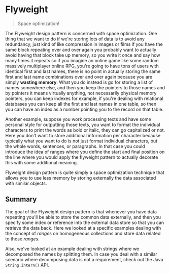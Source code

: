 # Flyweight

> Space optimization!

The Flyweight design pattern is concerned with space optimization. One thing that we want to do if we're storing lots of data is to avoid any redundancy, just kind of like compression in images or films if you have the same block repeating over and over again you probably want to actually avoid having that block take up memory, so you write it once and say how many times it repeats so if you imagine an online game like some random massively multiplayer online RPG, you're going to have tons of users with identical first and last names, there is no point in actually storing the same first and last name combinations over and over again because you are simply __wasting memory__. What you do instead is go for storing a list of names somewhere else, and then you keep the pointers to those names and by pointers it means virtually anything, not necessarily physical memory pointers, you can keep indexes for example, if you're dealing with relational databases you can keep all the first and last names in one table, so then you can have an index as a number pointing you to the record on that table.

Another example, suppose you work processing texts and have some personal style for outputting those texts, you want to format the individual characters to print the words as bold or italic, they can go capitalized or not. Here you don't want to store additional information per character because typically what you want to do is not just format individual characters, but the whole words, sentences, or paragraphs. In that case you could introduce the idea of ranges where you define the start and final position on the line where you would apply the flyweight pattern to actually decorate this with some additional meaning.

Flyweight design pattern is quite simply a space optimization technique that allows you to use less memory by storing externally the data associated with similar objects. 

## Summary

The goal of the Flyweight design pattern is that whenever you have data repeating you'll be able to store the common data externally, and then you specify some index or reference into the external data store so that you can retrieve the data back. Here we looked at a specific examples dealing with the concept of _ranges_ on homogeneous collections and store data related to those _ranges_.

Also, we've looked at an example dealing with strings where we decomposed the names by splitting them. In case you deal with a similar scenario where decomposing data is not a requirement, check out the Java `String.intern()` API.